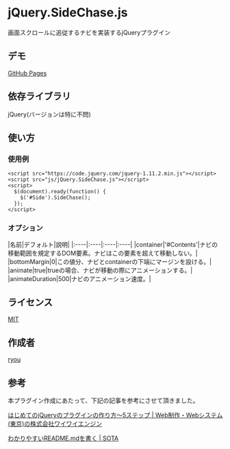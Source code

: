 jQuery.SideChase.js
====

画面スクロールに追従するナビを実装するjQueryプラグイン

## デモ

[GitHub Pages](http://ryou.github.io/jQuery.SideChase.js/example/)

## 依存ライブラリ

jQuery(バージョンは特に不問)

## 使い方

### 使用例

```
<script src="https://code.jquery.com/jquery-1.11.2.min.js"></script>
<script src="js/jQuery.SideChase.js"></script>
<script>
  $(document).ready(function() {
    $('#Side').SideChase();
  });
</script>
```

### オプション

|名前|デフォルト|説明|
|:----|:----|:----|:----|
|container|'#Contents'|ナビの移動範囲を規定するDOM要素。ナビはこの要素を超えて移動しない。|
|bottomMargin|0|この値分、ナビとcontainerの下端にマージンを設ける。|
|animate|true|trueの場合、ナビが移動の際にアニメーションする。|
|animateDuration|500|ナビのアニメーション速度。|

## ライセンス

[MIT](https://github.com/tcnksm/tool/blob/master/LICENCE)

## 作成者

[ryou](https://github.com/)

## 参考

本プラグイン作成にあたって、下記の記事を参考にさせて頂きました。

[はじめてのjQueryのプラグインの作り方～5ステップ | Web制作・Webシステム(東京)の株式会社ワイワイエンジン](http://yyengine.jp/blog/jquery/jquery-plugin-5step/)

[わかりやすいREADME.mdを書く | SOTA](http://deeeet.com/writing/2014/07/31/readme/)
